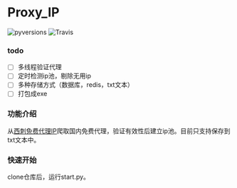 # Proxy_IP
![pyversions](https://img.shields.io/badge/python%20-3.5%2B-blue.svg)
![Travis](https://img.shields.io/travis/rust-lang/rust.svg)
### todo
* [ ] 多线程验证代理
* [ ] 定时检测ip池，剔除无用ip
* [ ] 多种存储方式（数据库，redis，txt文本）
* [ ] 打包成exe

### 功能介绍
从[西刺免费代理IP](http://www.xicidaili.com/)爬取国内免费代理，验证有效性后建立ip池。目前只支持保存到txt文本中。


### 快速开始
clone仓库后，运行start.py。
